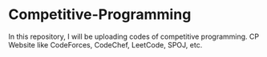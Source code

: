 # Competitive-Programming

In this repository, I will be uploading codes of competitive programming. CP Website like CodeForces, CodeChef, LeetCode, SPOJ, etc.
